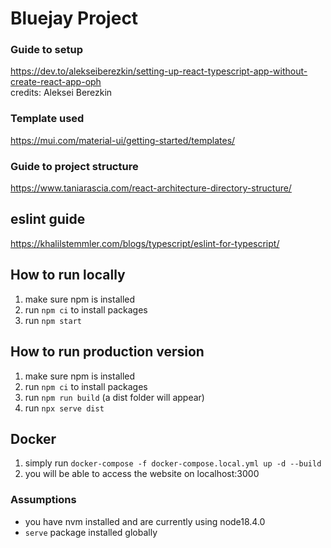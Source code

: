 # Bluejay Project

### Guide to setup
https://dev.to/alekseiberezkin/setting-up-react-typescript-app-without-create-react-app-oph <br>
credits: Aleksei Berezkin

### Template used
https://mui.com/material-ui/getting-started/templates/

### Guide to project structure
https://www.taniarascia.com/react-architecture-directory-structure/

## eslint guide
https://khalilstemmler.com/blogs/typescript/eslint-for-typescript/

## How to run locally
1. make sure npm is installed
2. run `npm ci` to install packages
3. run `npm start`

## How to run production version
1. make sure npm is installed
2. run `npm ci` to install packages
3. run `npm run build` (a dist folder will appear)
4. run `npx serve dist`

## Docker
1. simply run `docker-compose -f docker-compose.local.yml up -d --build`
2. you will be able to access the website on localhost:3000

### Assumptions
- you have nvm installed and are currently using node18.4.0
- `serve` package installed globally
